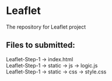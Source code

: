 # Leaflet
The repository for Leaflet project

Files to submitted:
-----------------------------
Leaflet-Step-1 -> index.html <br>
Leaflet-Step-1 -> static -> js -> logic.js <br>
Leaflet-Step-1 -> static -> css -> style.css <br>
